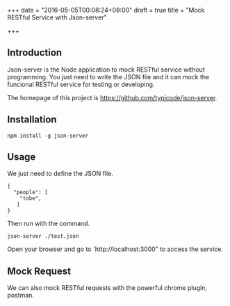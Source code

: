 +++
date = "2016-05-05T00:08:24+08:00"
draft = true
title = "Mock RESTful Service with Json-server"

+++

## Introduction

Json-server is the Node application to mock RESTful service without programming. You just need to write the JSON file and it can mock the funcional RESTful service for testing or developing.

The homepage of this project is <https://github.com/typicode/json-server>.

## Installation

```
npm install -g json-server
```

## Usage

We just need to define the JSON file.

```
{
  "people": [
    "tobe",
   ]
}
```

Then run with the command.

```
json-server ./test.json
```

Open your browser and go to `http://localhost:3000" to access the service.

## Mock Request

We can also mock RESTful requests with the powerful chrome plugin, postman.

